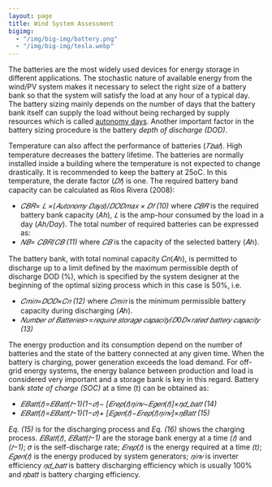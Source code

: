 ```yaml
---
layout: page
title: Wind System Assessment
bigimg:
  - "/img/big-img/battery.png"
  - "/img/big-img/tesla.webp"
---
```


The batteries are the most widely used devices for energy storage in different applications. The stochastic nature of available energy from the wind/PV system makes it necessary to select the right size of a battery bank so that the system will satisfy the load at any hour of a typical day. The battery sizing mainly depends on the number of days that the battery bank itself can supply the load without being recharged by supply resources which is called [autonomy days](https://www.riello-ups.com/questions/17-what-does-autonomy-mean#:~:text=The%20battery%20duration%20at%20a,Diesel%20Generator%20should%20be%20considered.). Another important factor in the battery sizing procedure is the battery *depth of discharge (DOD)*.

Temperature can also affect the performance of batteries (*𝑇𝑏𝑎𝑡*). High temperature decreases the battery lifetime. The batteries are normally installed inside a building where the temperature is not expected to change drastically. It is recommended to keep the battery at 25oC. In this temperature, the derate factor (*𝐷𝑓*) is one. The required battery band capacity can be calculated as Rios Rivera (2008): 
- *𝐶𝐵𝑅= 𝐿 ×(𝐴𝑢𝑡𝑜𝑛𝑜𝑚𝑦 𝐷𝑎𝑦𝑠)/𝐷𝑂𝐷𝑚𝑎𝑥 × 𝐷𝑓    (10)*
where *𝐶𝐵𝑅* is the required battery bank capacity (*Ah*), *𝐿* is the amp-hour consumed by the load in a day (*Ah/Day*). The total number of required batteries can be expressed as:
- *𝑁𝐵= 𝐶𝐵𝑅/𝐶𝐵    (11)*
where *𝐶𝐵* is the capacity of the selected battery (𝐴ℎ).

The battery bank, with total nominal capacity 𝐶𝑛(𝐴ℎ), is permitted to discharge up to a limit defined by the maximum permissible depth of discharge DOD (%), which is specified by the system designer at the beginning of the optimal sizing process which in this case is 50%, i.e.
- *𝐶𝑚𝑖𝑛=𝐷𝑂𝐷×𝐶𝑛    (12)*
where *𝐶𝑚𝑖𝑛* is the minimum permissible battery capacity during discharging (𝐴ℎ).
- *𝑁𝑢𝑚𝑏𝑒𝑟 𝑜𝑓 𝐵𝑎𝑡𝑡𝑒𝑟𝑖𝑒𝑠>=𝑟𝑒𝑞𝑢𝑖𝑟𝑒 𝑠𝑡𝑜𝑟𝑎𝑔𝑒 𝑐𝑎𝑝𝑎𝑐𝑖𝑡𝑦/𝐷0𝐷×𝑟𝑎𝑡𝑒𝑑 𝑏𝑎𝑡𝑡𝑒𝑟𝑦 𝑐𝑎𝑝𝑎𝑐𝑖𝑡𝑦    (13)*
  
The energy production and its consumption depend on the number of batteries and the state of the battery connected at any given time. When the battery is charging, power generation exceeds the load demand. For off-grid energy systems, the energy balance between production and load is considered very important and a storage bank is key in this regard. Battery bank *state of charge (SOC)* at a time (t) can be obtained as:
- *𝐸𝐵𝑎𝑡𝑡(𝑡)=𝐸𝐵𝑎𝑡𝑡(𝑡−1)(1−𝜎)− [𝐸𝑟𝑒𝑝(𝑡)𝜂𝑖𝑛𝑣−𝐸𝑔𝑒𝑛(𝑡)]×𝜂𝑑_𝑏𝑎𝑡𝑡    (14)*
- *𝐸𝐵𝑎𝑡𝑡(𝑡)=𝐸𝐵𝑎𝑡𝑡(𝑡−1)(1−𝜎)+ [𝐸𝑔𝑒𝑛(𝑡)−𝐸𝑟𝑒𝑝(𝑡)𝜂𝑖𝑛𝑣]×𝜂𝐵𝑎𝑡𝑡    (15)*

*Eq. (15)* is for the discharging process and *Eq. (16)* shows the charging process. *𝐸𝐵𝑎𝑡𝑡(𝑡)*, *𝐸𝐵𝑎𝑡𝑡(𝑡−1)* are the storage bank energy at a time *(𝑡)* and *(𝑡−1)*; 𝜎 is the self-discharge rate; *𝐸𝑟𝑒𝑝(𝑡)* is the energy required at a time *(t)*; *𝐸𝑔𝑒𝑛(𝑡)* is the energy produced by system generators; *𝜂𝑖𝑛𝑣* is inverter efficiency *𝜂𝑑_𝑏𝑎𝑡𝑡* is battery discharging efficiency which is usually 100% and 𝜂𝑏𝑎𝑡𝑡 is battery charging efficiency.
